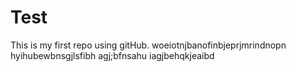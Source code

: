 # Test
This is my first repo using gitHub.    woeiotnjbanofinbjeprjmrindnopn
hyihubewbnsgjlsfibh agj;bfnsahu iagjbehqkjeaibd
